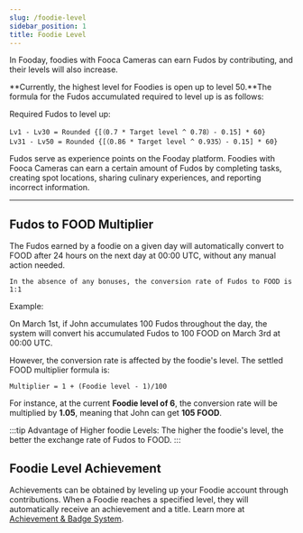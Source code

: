 ```yaml
---
slug: /foodie-level
sidebar_position: 1
title: Foodie Level
---
```


In Fooday, foodies with Fooca Cameras can earn Fudos by contributing, and their levels will also increase.

**Currently, the highest level for Foodies is open up to level 50.**The formula for the Fudos accumulated required to level up is as follows:

Required Fudos to level up:
```
Lv1 - Lv30 = Rounded {[（0.7 * Target level ^ 0.78）- 0.15] * 60}
Lv31 - Lv50 = Rounded {[（0.86 * Target level ^ 0.935）- 0.15] * 60}
```

Fudos serve as experience points on the Fooday platform. Foodies with Fooca Cameras can earn a certain amount of Fudos by completing tasks, creating spot locations, sharing culinary experiences, and reporting incorrect information.

***

## Fudos to FOOD Multiplier

The Fudos earned by a foodie on a given day will automatically convert to FOOD after 24 hours on the next day at 00:00 UTC, without any manual action needed.

```
In the absence of any bonuses, the conversion rate of Fudos to FOOD is 1:1
```

Example: 

On March 1st, if John accumulates 100 Fudos throughout the day, the system will convert his accumulated Fudos to 100 FOOD on March 3rd at 00:00 UTC.

However, the conversion rate is affected by the foodie's level. The settled FOOD multiplier formula is:

```
Multiplier = 1 + (Foodie level - 1)/100
```

For instance, at the current **Foodie level of 6**, the conversion rate will be multiplied by **1.05**, meaning that John can get **105 FOOD**.

:::tip
Advantage of Higher foodie Levels: The higher the foodie's level, the better the exchange rate of Fudos to FOOD.
:::

## Foodie Level Achievement

Achievements can be obtained by leveling up your Foodie account through contributions. When a Foodie reaches a specified level, they will automatically receive an achievement and a title. Learn more at [Achievement & Badge System](/achievement-and-badge-system).
